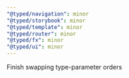 ```yaml
---
"@typed/navigation": minor
"@typed/storybook": minor
"@typed/template": minor
"@typed/router": minor
"@typed/fx": minor
"@typed/ui": minor
---
```


Finish swapping type-parameter orders
